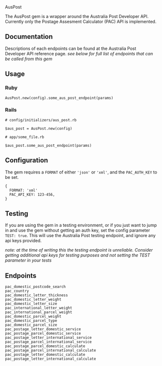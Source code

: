 AusPost

The AusPost gem is a wrapper around the Australia Post Developer API. Currently only the Postage Assesment Calculator (PAC) API is implemented.

## Documentation

Descriptions of each endpoints can be found at the Australia Post Developer API reference page. *see below for full list of endpoints that can be called from this gem*

## Usage

### Ruby
```
AusPost.new(config).some_aus_post_endpoint(params)
```

### Rails

```
# config/initializers/aus_post.rb

$aus_post = AusPost.new(config)

# app/some_file.rb

$aus_post.some_aus_post_endpoint(params)
```

## Configuration
The gem requires a `FORMAT` of either `'json'` or `'xml'`, and the `PAC_AUTH_KEY` to be set.

```
{
  FORMAT: 'xml'
  PAC_API_KEY: 123-456,
}
```

## Testing
If you are using the gem in a testing environment, or if you just want to jump in and use the gem without getting an auth key, set the config parameter `TEST: true`. This will use the Australia Post testing endpoint, and ignore any api keys provided.

*note: at the time of writing this the testing endpoint is unreliable. Consider getting additional api keys for testing purposes and not setting the TEST parameter in your tests*

## Endpoints

```
pac_domestic_postcode_search
pac_country
pac_domestic_letter_thickness
pac_domestic_letter_weight
pac_domestic_letter_size
pac_international_letter_weight
pac_international_parcel_weight
pac_domestic_parcel_weight
pac_domestic_parcel_type
pac_domestic_parcel_size
pac_postage_letter_domestic_service
pac_postage_parcel_domestic_service
pac_postage_letter_international_service
pac_postage_parcel_international_service
pac_postage_parcel_domestic_calculate
pac_postage_parcel_international_calculate
pac_postage_letter_domestic_calculate
pac_postage_letter_international_calculate
```
